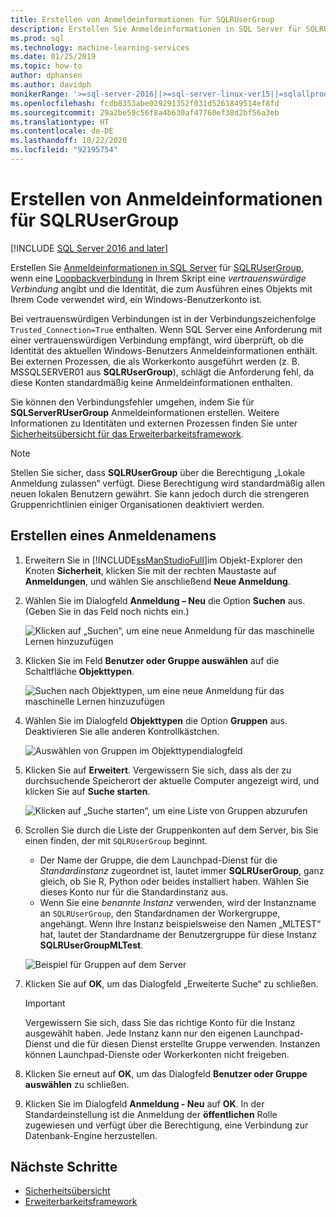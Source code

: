 ```yaml
---
title: Erstellen von Anmeldeinformationen für SQLRUserGroup
description: Erstellen Sie Anmeldeinformationen in SQL Server für SQLRUserGroup mit impliziter Authentifizierung für die Anmeldung beim Server für eine Identitätskonvertierung zurück zum aufrufenden Benutzer.
ms.prod: sql
ms.technology: machine-learning-services
ms.date: 01/25/2019
ms.topic: how-to
author: dphansen
ms.author: davidph
monikerRange: '>=sql-server-2016||>=sql-server-linux-ver15||=sqlallproducts-allversions'
ms.openlocfilehash: fcdb8353abe029291352f031d5261849514ef8fd
ms.sourcegitcommit: 29a2be59c56f8a4b630af47760ef38d2bf56a3eb
ms.translationtype: HT
ms.contentlocale: de-DE
ms.lasthandoff: 10/22/2020
ms.locfileid: "92195754"
---
```

# <a name="create-a-login-for-sqlrusergroup"></a>Erstellen von Anmeldeinformationen für SQLRUserGroup
[!INCLUDE [SQL Server 2016 and later](../../includes/applies-to-version/sqlserver2016.md)]

Erstellen Sie [Anmeldeinformationen in SQL Server](../../relational-databases/security/authentication-access/create-a-login.md) für [SQLRUserGroup](../concepts/security.md#sqlrusergroup), wenn eine [Loopbackverbindung](../../machine-learning/concepts/security.md#implied-authentication) in Ihrem Skript eine *vertrauenswürdige Verbindung* angibt und die Identität, die zum Ausführen eines Objekts mit Ihrem Code verwendet wird, ein Windows-Benutzerkonto ist.

Bei vertrauenswürdigen Verbindungen ist in der Verbindungszeichenfolge `Trusted_Connection=True` enthalten. Wenn SQL Server eine Anforderung mit einer vertrauenswürdigen Verbindung empfängt, wird überprüft, ob die Identität des aktuellen Windows-Benutzers Anmeldeinformationen enthält. Bei externen Prozessen, die als Workerkonto ausgeführt werden (z. B. MSSQLSERVER01 aus **SQLRUserGroup**), schlägt die Anforderung fehl, da diese Konten standardmäßig keine Anmeldeinformationen enthalten.

Sie können den Verbindungsfehler umgehen, indem Sie für **SQLServerRUserGroup** Anmeldeinformationen erstellen. Weitere Informationen zu Identitäten und externen Prozessen finden Sie unter [Sicherheitsübersicht für das Erweiterbarkeitsframework](../concepts/security.md).

> [!Note]
> Stellen Sie sicher, dass **SQLRUserGroup** über die Berechtigung „Lokale Anmeldung zulassen“ verfügt. Diese Berechtigung wird standardmäßig allen neuen lokalen Benutzern gewährt. Sie kann jedoch durch die strengeren Gruppenrichtlinien einiger Organisationen deaktiviert werden.

## <a name="create-a-login"></a>Erstellen eines Anmeldenamens

1. Erweitern Sie in [!INCLUDE[ssManStudioFull](../../includes/ssmanstudiofull-md.md)]im Objekt-Explorer den Knoten **Sicherheit**, klicken Sie mit der rechten Maustaste auf **Anmeldungen**, und wählen Sie anschließend **Neue Anmeldung**.

2. Wählen Sie im Dialogfeld **Anmeldung – Neu** die Option **Suchen** aus. (Geben Sie in das Feld noch nichts ein.)
    
     ![Klicken auf „Suchen“, um eine neue Anmeldung für das maschinelle Lernen hinzuzufügen](media/implied-auth-login1.png "Klicken auf „Suchen“, um eine neue Anmeldung für das maschinelle Lernen hinzuzufügen")

3. Klicken Sie im Feld **Benutzer oder Gruppe auswählen** auf die Schaltfläche **Objekttypen**.

     ![Suchen nach Objekttypen, um eine neue Anmeldung für das maschinelle Lernen hinzuzufügen](media/implied-auth-login2.png "Suchen nach Objekttypen, um eine neue Anmeldung für das maschinelle Lernen hinzuzufügen")

4. Wählen Sie im Dialogfeld **Objekttypen** die Option **Gruppen** aus. Deaktivieren Sie alle anderen Kontrollkästchen.

     ![Auswählen von Gruppen im Objekttypendialogfeld](media/implied-auth-login3.png "Auswählen von Gruppen im Objekttypendialogfeld")

4. Klicken Sie auf **Erweitert**. Vergewissern Sie sich, dass als der zu durchsuchende Speicherort der aktuelle Computer angezeigt wird, und klicken Sie auf **Suche starten**.

     ![Klicken auf „Suche starten“, um eine Liste von Gruppen abzurufen](media/implied-auth-login4.png "Klicken auf „Suche starten“, um eine Liste von Gruppen abzurufen")

5. Scrollen Sie durch die Liste der Gruppenkonten auf dem Server, bis Sie einen finden, der mit `SQLRUserGroup` beginnt.
    
    + Der Name der Gruppe, die dem Launchpad-Dienst für die _Standardinstanz_ zugeordnet ist, lautet immer **SQLRUserGroup**, ganz gleich, ob Sie R, Python oder beides installiert haben. Wählen Sie dieses Konto nur für die Standardinstanz aus.
    + Wenn Sie eine _benannte Instanz_ verwenden, wird der Instanzname an `SQLRUserGroup`, den Standardnamen der Workergruppe, angehängt. Wenn Ihre Instanz beispielsweise den Namen „MLTEST“ hat, lautet der Standardname der Benutzergruppe für diese Instanz **SQLRUserGroupMLTest**.
 
    ![Beispiel für Gruppen auf dem Server](media/implied-auth-login5.png "Beispiel für Gruppen auf dem Server")
   
5. Klicken Sie auf **OK**, um das Dialogfeld „Erweiterte Suche“ zu schließen.

    > [!IMPORTANT]
    > Vergewissern Sie sich, dass Sie das richtige Konto für die Instanz ausgewählt haben. Jede Instanz kann nur den eigenen Launchpad-Dienst und die für diesen Dienst erstellte Gruppe verwenden. Instanzen können Launchpad-Dienste oder Workerkonten nicht freigeben.

6. Klicken Sie erneut auf **OK**, um das Dialogfeld **Benutzer oder Gruppe auswählen** zu schließen.

7. Klicken Sie im Dialogfeld **Anmeldung - Neu** auf **OK**. In der Standardeinstellung ist die Anmeldung der **öffentlichen** Rolle zugewiesen und verfügt über die Berechtigung, eine Verbindung zur Datenbank-Engine herzustellen.

## <a name="next-steps"></a>Nächste Schritte

+ [Sicherheitsübersicht](../concepts/security.md)
+ [Erweiterbarkeitsframework](../concepts/extensibility-framework.md)